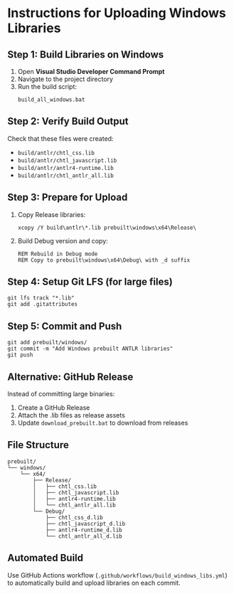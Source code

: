 # Instructions for Uploading Windows Libraries

## Step 1: Build Libraries on Windows

1. Open **Visual Studio Developer Command Prompt**
2. Navigate to the project directory
3. Run the build script:
   ```batch
   build_all_windows.bat
   ```

## Step 2: Verify Build Output

Check that these files were created:
- `build/antlr/chtl_css.lib`
- `build/antlr/chtl_javascript.lib`
- `build/antlr/antlr4-runtime.lib`
- `build/antlr/chtl_antlr_all.lib`

## Step 3: Prepare for Upload

1. Copy Release libraries:
   ```batch
   xcopy /Y build\antlr\*.lib prebuilt\windows\x64\Release\
   ```

2. Build Debug version and copy:
   ```batch
   REM Rebuild in Debug mode
   REM Copy to prebuilt\windows\x64\Debug\ with _d suffix
   ```

## Step 4: Setup Git LFS (for large files)

```batch
git lfs track "*.lib"
git add .gitattributes
```

## Step 5: Commit and Push

```batch
git add prebuilt/windows/
git commit -m "Add Windows prebuilt ANTLR libraries"
git push
```

## Alternative: GitHub Release

Instead of committing large binaries:

1. Create a GitHub Release
2. Attach the .lib files as release assets
3. Update `download_prebuilt.bat` to download from releases

## File Structure

```
prebuilt/
└── windows/
    └── x64/
        ├── Release/
        │   ├── chtl_css.lib
        │   ├── chtl_javascript.lib
        │   ├── antlr4-runtime.lib
        │   └── chtl_antlr_all.lib
        └── Debug/
            ├── chtl_css_d.lib
            ├── chtl_javascript_d.lib
            ├── antlr4-runtime_d.lib
            └── chtl_antlr_all_d.lib
```

## Automated Build

Use GitHub Actions workflow (`.github/workflows/build_windows_libs.yml`) to automatically build and upload libraries on each commit.